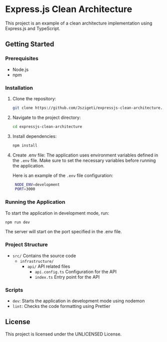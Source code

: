 # Express.js Clean Architecture

This project is an example of a clean architecture implementation using
Express.js and TypeScript.

## Getting Started

### Prerequisites

- Node.js
- npm

### Installation

1. Clone the repository:

   ```sh
   git clone https://github.com/Jszigeti/expressjs-clean-architecture.git
   ```

2. Navigate to the project directory:

   ```sh
   cd expressjs-clean-architecture
   ```

3. Install dependencies:

   ```sh
   npm install
   ```

4. Create .env file: The application uses environment variables defined in the
   `.env` file. Make sure to set the necessary variables before running the
   application.

   Here is an example of the `.env` file configuration:

   ```sh
    NODE_ENV=development
    PORT=3000
   ```

### Running the Application

To start the application in development mode, run:

```sh
npm run dev
```

The server will start on the port specified in the .env file.

### Project Structure

- `src/` Contains the source code
  - `infrastructure/`
    - `api/` API related files
      - `api.config.ts` Configuration for the API
      - `index.ts` Entry point for the API

### Scripts

- `dev`: Starts the application in development mode using nodemon
- `lint`: Checks the code formatting using Prettier

## License

This project is licensed under the UNLICENSED License.
